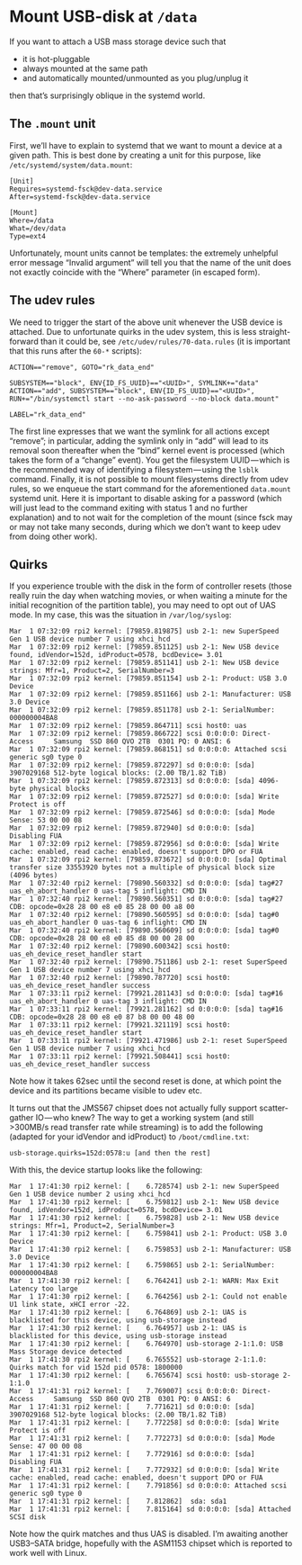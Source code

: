 # Mount USB-disk at `/data`

If you want to attach a USB mass storage device such that

- it is hot-pluggable
- always mounted at the same path
- and automatically mounted/unmounted as you plug/unplug it

then that’s surprisingly oblique in the systemd world.

## The `.mount` unit

First, we’ll have to explain to systemd that we want to mount a device at a given path. This is best
done by creating a unit for this purpose, like `/etc/systemd/system/data.mount`:

```
[Unit]
Requires=systemd-fsck@dev-data.service
After=systemd-fsck@dev-data.service

[Mount]
Where=/data
What=/dev/data
Type=ext4
```

Unfortunately, mount units cannot be templates: the extremely unhelpful error message “Invalid
argument” will tell you that the name of the unit does not exactly coincide with the “Where”
parameter (in escaped form).

## The udev rules

We need to trigger the start of the above unit whenever the USB device is attached. Due to
unfortunate quirks in the udev system, this is less straight-forward than it could be, see
`/etc/udev/rules/70-data.rules` (it is important that this runs after the `60-*` scripts):

```
ACTION=="remove", GOTO="rk_data_end"

SUBSYSTEM=="block", ENV{ID_FS_UUID}=="<UUID>", SYMLINK+="data"
ACTION=="add", SUBSYSTEM=="block", ENV{ID_FS_UUID}=="<UUID>", RUN+="/bin/systemctl start --no-ask-password --no-block data.mount"

LABEL="rk_data_end"
```

The first line expresses that we want the symlink for all actions except “remove”; in particular,
adding the symlink only in “add” will lead to its removal soon thereafter when the “bind” kernel
event is processed (which takes the form of a “change” event). You get the filesystem UUID — which
is the recommended way of identifying a filesystem — using the `lsblk` command. Finally, it is not
possible to mount filesystems directly from udev rules, so we enqueue the start command for the
aforementioned `data.mount` systemd unit. Here it is important to disable asking for a password
(which will just lead to the command exiting with status 1 and no further explanation) and to not
wait for the completion of the mount (since fsck may or may not take many seconds, during which we
don’t want to keep udev from doing other work).

## Quirks

If you experience trouble with the disk in the form of controller resets (those really ruin the day
when watching movies, or when waiting a minute for the initial recognition of the partition table),
you may need to opt out of UAS mode. In my case, this was the situation in `/var/log/syslog`:

```
Mar  1 07:32:09 rpi2 kernel: [79859.819875] usb 2-1: new SuperSpeed Gen 1 USB device number 7 using xhci_hcd
Mar  1 07:32:09 rpi2 kernel: [79859.851125] usb 2-1: New USB device found, idVendor=152d, idProduct=0578, bcdDevice= 3.01
Mar  1 07:32:09 rpi2 kernel: [79859.851141] usb 2-1: New USB device strings: Mfr=1, Product=2, SerialNumber=3
Mar  1 07:32:09 rpi2 kernel: [79859.851154] usb 2-1: Product: USB 3.0 Device
Mar  1 07:32:09 rpi2 kernel: [79859.851166] usb 2-1: Manufacturer: USB 3.0 Device
Mar  1 07:32:09 rpi2 kernel: [79859.851178] usb 2-1: SerialNumber: 000000004BA8
Mar  1 07:32:09 rpi2 kernel: [79859.864711] scsi host0: uas
Mar  1 07:32:09 rpi2 kernel: [79859.866722] scsi 0:0:0:0: Direct-Access     Samsung  SSD 860 QVO 2TB  0301 PQ: 0 ANSI: 6
Mar  1 07:32:09 rpi2 kernel: [79859.868151] sd 0:0:0:0: Attached scsi generic sg0 type 0
Mar  1 07:32:09 rpi2 kernel: [79859.872297] sd 0:0:0:0: [sda] 3907029168 512-byte logical blocks: (2.00 TB/1.82 TiB)
Mar  1 07:32:09 rpi2 kernel: [79859.872313] sd 0:0:0:0: [sda] 4096-byte physical blocks
Mar  1 07:32:09 rpi2 kernel: [79859.872527] sd 0:0:0:0: [sda] Write Protect is off
Mar  1 07:32:09 rpi2 kernel: [79859.872546] sd 0:0:0:0: [sda] Mode Sense: 53 00 00 08
Mar  1 07:32:09 rpi2 kernel: [79859.872940] sd 0:0:0:0: [sda] Disabling FUA
Mar  1 07:32:09 rpi2 kernel: [79859.872956] sd 0:0:0:0: [sda] Write cache: enabled, read cache: enabled, doesn't support DPO or FUA
Mar  1 07:32:09 rpi2 kernel: [79859.873672] sd 0:0:0:0: [sda] Optimal transfer size 33553920 bytes not a multiple of physical block size (4096 bytes)
Mar  1 07:32:40 rpi2 kernel: [79890.560332] sd 0:0:0:0: [sda] tag#27 uas_eh_abort_handler 0 uas-tag 5 inflight: CMD IN 
Mar  1 07:32:40 rpi2 kernel: [79890.560351] sd 0:0:0:0: [sda] tag#27 CDB: opcode=0x28 28 00 e8 e0 85 28 00 00 a8 00
Mar  1 07:32:40 rpi2 kernel: [79890.560595] sd 0:0:0:0: [sda] tag#0 uas_eh_abort_handler 0 uas-tag 6 inflight: CMD IN 
Mar  1 07:32:40 rpi2 kernel: [79890.560609] sd 0:0:0:0: [sda] tag#0 CDB: opcode=0x28 28 00 e8 e0 85 d8 00 00 28 00
Mar  1 07:32:40 rpi2 kernel: [79890.600342] scsi host0: uas_eh_device_reset_handler start
Mar  1 07:32:40 rpi2 kernel: [79890.751186] usb 2-1: reset SuperSpeed Gen 1 USB device number 7 using xhci_hcd
Mar  1 07:32:40 rpi2 kernel: [79890.787720] scsi host0: uas_eh_device_reset_handler success
Mar  1 07:33:11 rpi2 kernel: [79921.281143] sd 0:0:0:0: [sda] tag#16 uas_eh_abort_handler 0 uas-tag 3 inflight: CMD IN 
Mar  1 07:33:11 rpi2 kernel: [79921.281162] sd 0:0:0:0: [sda] tag#16 CDB: opcode=0x28 28 00 e8 e0 87 b8 00 00 48 00
Mar  1 07:33:11 rpi2 kernel: [79921.321119] scsi host0: uas_eh_device_reset_handler start
Mar  1 07:33:11 rpi2 kernel: [79921.471986] usb 2-1: reset SuperSpeed Gen 1 USB device number 7 using xhci_hcd
Mar  1 07:33:11 rpi2 kernel: [79921.508441] scsi host0: uas_eh_device_reset_handler success
```

Note how it takes 62sec until the second reset is done, at which point the device and its partitions became visible to udev etc.

It turns out that the JMS567 chipset does not actually fully support scatter-gather IO — who knew?
The way to get a working system (and still >300MB/s read transfer rate while streaming) is to add
the following (adapted for your idVendor and idProduct) to `/boot/cmdline.txt`:

    usb-storage.quirks=152d:0578:u [and then the rest]

With this, the device startup looks like the following:

```
Mar  1 17:41:30 rpi2 kernel: [    6.728574] usb 2-1: new SuperSpeed Gen 1 USB device number 2 using xhci_hcd
Mar  1 17:41:30 rpi2 kernel: [    6.759812] usb 2-1: New USB device found, idVendor=152d, idProduct=0578, bcdDevice= 3.01
Mar  1 17:41:30 rpi2 kernel: [    6.759828] usb 2-1: New USB device strings: Mfr=1, Product=2, SerialNumber=3
Mar  1 17:41:30 rpi2 kernel: [    6.759841] usb 2-1: Product: USB 3.0 Device
Mar  1 17:41:30 rpi2 kernel: [    6.759853] usb 2-1: Manufacturer: USB 3.0 Device
Mar  1 17:41:30 rpi2 kernel: [    6.759865] usb 2-1: SerialNumber: 000000004BA8
Mar  1 17:41:30 rpi2 kernel: [    6.764241] usb 2-1: WARN: Max Exit Latency too large
Mar  1 17:41:30 rpi2 kernel: [    6.764256] usb 2-1: Could not enable U1 link state, xHCI error -22.
Mar  1 17:41:30 rpi2 kernel: [    6.764869] usb 2-1: UAS is blacklisted for this device, using usb-storage instead
Mar  1 17:41:30 rpi2 kernel: [    6.764957] usb 2-1: UAS is blacklisted for this device, using usb-storage instead
Mar  1 17:41:30 rpi2 kernel: [    6.764970] usb-storage 2-1:1.0: USB Mass Storage device detected
Mar  1 17:41:30 rpi2 kernel: [    6.765552] usb-storage 2-1:1.0: Quirks match for vid 152d pid 0578: 1800000
Mar  1 17:41:30 rpi2 kernel: [    6.765674] scsi host0: usb-storage 2-1:1.0
Mar  1 17:41:31 rpi2 kernel: [    7.769007] scsi 0:0:0:0: Direct-Access     Samsung  SSD 860 QVO 2TB  0301 PQ: 0 ANSI: 6
Mar  1 17:41:31 rpi2 kernel: [    7.771621] sd 0:0:0:0: [sda] 3907029168 512-byte logical blocks: (2.00 TB/1.82 TiB)
Mar  1 17:41:31 rpi2 kernel: [    7.772258] sd 0:0:0:0: [sda] Write Protect is off
Mar  1 17:41:31 rpi2 kernel: [    7.772273] sd 0:0:0:0: [sda] Mode Sense: 47 00 00 08
Mar  1 17:41:31 rpi2 kernel: [    7.772916] sd 0:0:0:0: [sda] Disabling FUA
Mar  1 17:41:31 rpi2 kernel: [    7.772932] sd 0:0:0:0: [sda] Write cache: enabled, read cache: enabled, doesn't support DPO or FUA
Mar  1 17:41:31 rpi2 kernel: [    7.791856] sd 0:0:0:0: Attached scsi generic sg0 type 0
Mar  1 17:41:31 rpi2 kernel: [    7.812862]  sda: sda1
Mar  1 17:41:31 rpi2 kernel: [    7.815164] sd 0:0:0:0: [sda] Attached SCSI disk
```

Note how the quirk matches and thus UAS is disabled. I’m awaiting another USB3–SATA bridge, hopefully with
the ASM1153 chipset which is reported to work well with Linux.

